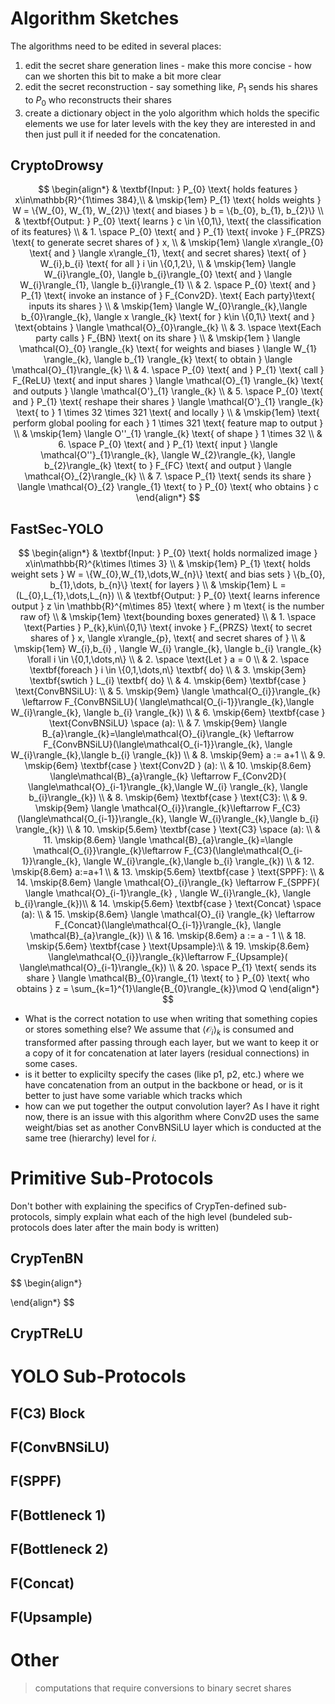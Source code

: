 # Algorithm Sketches

The algorithms need to be edited in several places: 

1. edit the secret share generation lines - make this more concise - 
   how can we shorten this bit to make a bit more clear
2. edit the secret reconstruction - say something like, $P_{1}$ sends his 
   shares to $P_{0}$ who reconstructs their shares 
3. create a dictionary object in the yolo algorithm which holds the 
   specific elements we use for later levels with the key they are 
   interested in and then just pull it if needed for the concatenation. 

## CryptoDrowsy

$$
\begin{align*}
& \textbf{Input: } P_{0} \text{ holds features } x\in\mathbb{R}^{1\times 384},\\
& \mskip{1em} P_{1} \text{ holds weights } W = \{W_{0}, W_{1}, W_{2}\} 
    \text{ and biases } b = \{b_{0}, b_{1}, b_{2}\} \\
& \textbf{Output: } P_{0} \text{ learns } c \in \{0,1\}, 
    \text{ the classification of its features} \\
& 1. \space P_{0} \text{ and } P_{1} \text{ invoke } F_{PRZS} 
    \text{ to generate secret shares of } x, \\
& \mskip{1em} \langle x\rangle_{0} \text{ and } \langle x\rangle_{1}, 
    \text{ and secret shares} \text{ of } W_{i},b_{i} \text{ for all } i \in \{0,1,2\}, \\
& \mskip{1em} \langle W_{i}\rangle_{0}, \langle b_{i}\rangle_{0} \text{ and }  
    \langle W_{i}\rangle_{1}, \langle b_{i}\rangle_{1} \\
& 2. \space P_{0} \text{ and } P_{1} \text{ invoke an instance of } F_{Conv2D}. 
    \text{ Each party}\text{ inputs its shares } \\
& \mskip{1em} \langle W_{0}\rangle_{k},\langle b_{0}\rangle_{k}, \langle x \rangle_{k} \text{ for }
    k\in \{0,1\} \text{ and }
    \text{obtains } \langle \mathcal{O}_{0}\rangle_{k} \\
& 3. \space \text{Each party calls } F_{BN} \text{ on its share } \\
& \mskip{1em } \langle \mathcal{O}_{0} \rangle_{k} \text{ for weights and biases } 
    \langle W_{1} \rangle_{k}, \langle b_{1} \rangle_{k} 
    \text{ to obtain } \langle \mathcal{O}_{1}\rangle_{k} \\
& 4. \space P_{0} \text{ and } P_{1} \text{ call } F_{ReLU} \text{ and input shares } 
    \langle \mathcal{O}_{1} \rangle_{k} \text{ and outputs } \langle \mathcal{O'}_{1} \rangle_{k} \\
& 5. \space P_{0} \text{ and } P_{1} \text{ reshape their shares } \langle \mathcal{O'}_{1} \rangle_{k} 
    \text{ to } 1 \times 32 \times 321 \text{ and locally } \\
& \mskip{1em} \text{ perform global pooling for each } 1 \times 321 \text{ feature map to output } \\
& \mskip{1em} \langle O''_{1} \rangle_{k} \text{ of shape } 1 \times 32 \\
& 6. \space P_{0} \text{ and } P_{1} \text{ input } \langle \mathcal{O''}_{1}\rangle_{k}, 
    \langle W_{2}\rangle_{k}, \langle b_{2}\rangle_{k} \text{ to } F_{FC} \text{ and output } 
    \langle \mathcal{O}_{2}\rangle_{k} \\
& 7. \space P_{1} \text{ sends its share } \langle \mathcal{O}_{2} \rangle_{1} \text{ to } P_{0} 
    \text{ who obtains } c
\end{align*}
$$

## FastSec-YOLO

$$
\begin{align*}
& \textbf{Input: } P_{0} \text{ holds normalized image } x\in\mathbb{R}^{k\times l\times 3} \\
& \mskip{1em} P_{1} \text{ holds weight sets } W = \{W_{0},W_{1},\dots,W_{n}\} \text{ and bias sets }
    \{b_{0}, b_{1},\dots, b_{n}\} \text{ for layers } \\
& \mskip{1em} L = (L_{0},L_{1},\dots,L_{n}) \\
& \textbf{Output: } P_{0} \text{ learns inference output } z \in \mathbb{R}^{m\times 85} \text{ where }
    m \text{ is the number raw of} \\ 
& \mskip{1em} \text{bounding boxes generated} \\
& 1. \space \text{Parties } P_{k},k\in\{0,1\} \text{ invoke } F_{PRZS} \text{ to secret shares of } x, 
    \langle x\rangle_{p}, \text{ and secret shares of } \\
& \mskip{1em} W_{i},b_{i} , \langle W_{i} \rangle_{k}, 
    \langle b_{i} \rangle_{k} \forall i \in \{0,1,\dots,n\} \\
& 2. \space \text{Let } a = 0 \\
& 2. \space \textbf{foreach } i \in \{0,1,\dots,n\} \textbf{ do} \\
& 3. \mskip{3em} \textbf{swtich } L_{i} \textbf{ do} \\
& 4. \mskip{6em} \textbf{case } \text{ConvBNSiLU}: \\
& 5. \mskip{9em} \langle \mathcal{O_{i}}\rangle_{k} \leftarrow F_{ConvBNSiLU}(
    \langle\mathcal{O_{i-1}}\rangle_{k},\langle W_{i}\rangle_{k},
    \langle b_{i} \rangle_{k}) \\
& 6. \mskip{6em} \textbf{case } \text{ConvBNSiLU} \space (a): \\
& 7. \mskip{9em}    \langle B_{a}\rangle_{k}=\langle\mathcal{O}_{i}\rangle_{k} \leftarrow 
    F_{ConvBNSiLU}(\langle\mathcal{O_{i-1}}\rangle_{k}, 
    \langle W_{i}\rangle_{k},\langle b_{i} \rangle_{k}) \\
& 8. \mskip{9em} a := a+1 \\
& 9. \mskip{6em} \textbf{case } \text{Conv2D } (a): \\
& 10. \mskip{8.6em} \langle\mathcal{B}_{a}\rangle_{k} \leftarrow F_{Conv2D}(
    \langle\mathcal{O}_{i-1}\rangle_{k},\langle W_{i} \rangle_{k}, \langle b_{i}\rangle_{k}) \\
& 8. \mskip{6em} \textbf{case } \text{C3}: \\
& 9. \mskip{9em} \langle \mathcal{O_{i}}\rangle_{k}\leftarrow 
    F_{C3}(\langle\mathcal{O_{i-1}}\rangle_{k}, 
    \langle W_{i}\rangle_{k},\langle b_{i} \rangle_{k}) \\
& 10. \mskip{5.6em} \textbf{case } \text{C3} \space (a): \\
& 11. \mskip{8.6em} \langle \mathcal{B}_{a}\rangle_{k}=\langle \mathcal{O_{i}}\rangle_{k}\leftarrow 
    F_{C3}(\langle\mathcal{O_{i-1}}\rangle_{k}, \langle W_{i}\rangle_{k},\langle b_{i} \rangle_{k}) \\
& 12. \mskip{8.6em} a:=a+1 \\
& 13. \mskip{5.6em} \textbf{case } \text{SPPF}: \\
& 14. \mskip{8.6em} \langle \mathcal{O}_{i}\rangle_{k} \leftarrow F_{SPPF}(
    \langle \mathcal{O}_{i-1}\rangle_{k} , \langle W_{i}\rangle_{k}, \langle b_{i}\rangle_{k})\\
& 14. \mskip{5.6em} \textbf{case } \text{Concat} \space (a): \\
& 15. \mskip{8.6em} \langle \mathcal{O}_{i} \rangle_{k} \leftarrow 
    F_{Concat}(\langle\mathcal{O_{i-1}}\rangle_{k}, \langle \mathcal{B}_{a}\rangle_{k}) \\
& 16. \mskip{8.6em} a := a - 1 \\
& 18. \mskip{5.6em} \textbf{case } \text{Upsample}:\\
& 19. \mskip{8.6em} \langle\mathcal{O_{i}}\rangle_{k}\leftarrow F_{Upsample}(
    \langle\mathcal{O}_{i-1}\rangle_{k}) \\
& 20. \space P_{1} \text{ sends its share } \langle \mathcal{B}_{0}\rangle_{1} \text{ to } 
    P_{0} \text{ who obtains } z = \sum_{k=1}^{1}\langle{B_{0}\rangle_{k}}\mod Q 
\end{align*}
$$

* What is the correct notation to use when writing that something copies or stores
  something else? We assume that $\langle \mathcal{O}_{i}\rangle_{k}$ is consumed and 
  transformed after passing through each layer, but we want to keep it or a copy of it for 
  concatenation at later layers (residual connections) in some cases. 
* is it better to explicilty specify the cases (like p1, p2, etc.) where we have concatenation from 
  an output in the backbone or head, or is it better to just have some variable which tracks which 
* how can we put together the output convolution layer? As I have it right now, there is an 
  issue with this algorithm where Conv2D uses the same weight/bias set as another ConvBNSiLU
  layer which is conducted at the same tree (hierarchy) level for $i$.

# Primitive Sub-Protocols

Don't bother with explaining the specifics of CrypTen-defined sub-protocols, simply 
explain what each of the high level (bundeled sub-protocols does later 
after the main body is written)

## CrypTenBN

$$
\begin{align*}

\end{align*}
$$

## CrypTReLU

# YOLO Sub-Protocols

## F(C3) Block

## F(ConvBNSiLU)

## F(SPPF)

## F(Bottleneck 1)

## F(Bottleneck 2)

## F(Concat)

## F(Upsample)

# Other

> computations that require conversions to binary secret shares